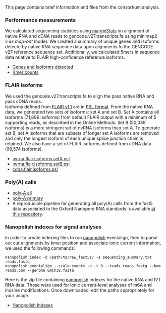 This page contains brief information and files from the consortium analysis.
### Performance measurements
We calculated sequencing statistics using [marginStats](https://github.com/benedictpaten/marginAlign) on alignment of native RNA and cDNA reads to gencode.v27.transcripts.fa using minimap2 (_-ax map-ont_ mode). We created a summary of unique genes and isoforms detecte by native RNA sequence data upon alignments fo the GENCODE v27 reference sequence set. Additionally, we calculated 5mers in sequence data relative to FLAIR high-confidence reference isoforms. 

 - [Genes and Isoforms detected](http://s3.amazonaws.com/nanopore-human-wgs/rna/phase1_analyses/Supplementary_Tables_S1_S2.Native_RNA_genes_isoforms_GENCODEv27.xlsx)
 - [Kmer counts](http://s3.amazonaws.com/nanopore-human-wgs/rna/phase1_analyses/Supplementary_Tables_S3_S4.Kmer_counts_nativeRNA_cDNA.xlsx)
 
### FLAIR isoforms
We used the gencode.v27.transcripts.fa to align the pass native RNA and pass cDNA reads.  
Isoforms defined from [FLAIR v1.1](https://github.com/BrooksLabUCSC/flair) are in [PSL format](https://genome.ucsc.edu/FAQ/FAQformat.html#format2). From the native RNA data, we generated two sets of isoforms: set A and set B. Set A contains all isoforms (71,899 isoforms) from default FLAIR output with a minimum of 5 supporting reads, as described in the Online Methods. Set B (50,039 isoforms) is a more stringent set of nvRNA isoforms than set A. To generate set B, set A isoforms that are subsets of longer set A isoforms are removed and only the longest isoform of each unique splice junction chain is retained. We also have a set of FLAIR isoforms defined from cDNA data (99,574 isoforms).

 - [nvrna.flair.isoforms.setA.psl](http://s3.amazonaws.com/nanopore-human-wgs/rna/phase1_analyses/nvrna.flair.isoforms.setA.psl)
 - [nvrna.flair.isoforms.setB.psl](http://s3.amazonaws.com/nanopore-human-wgs/rna/phase1_analyses/nvrna.flair.isoforms.setB.psl)
 - [cdna.flair.isoforms.psl](http://s3.amazonaws.com/nanopore-human-wgs/rna/phase1_analyses/cdna.flair.isoforms.psl)
 
### Poly(A) calls

 - [poly-A all](http://s3.amazonaws.com/nanopore-human-wgs/rna/phase1_analyses/NA12878_DirectRNA_polyA_all.txt)
 - [poly-A primary](http://s3.amazonaws.com/nanopore-human-wgs/rna/phase1_analyses/NA12878_DirectRNA_polyA_primary.txt)
 - A reproducible pipeline for generating all poly(A) calls from the fast5 data associated to the Oxford Nanopore RNA standards is available [at this repository](https://github.com/paultsw/polya_analysis).

### Nanopolish indexes for signal analyses
In order to create indexing files to run [nanopolish](https://github.com/jts/nanopolish) eventalign, then to parse out our alignments by kmer position and associate ionic current information, we used the following commands:

	nanopolish index -d /path/to/raw_fast5s/ -s sequencing_summary.txt reads.fastq
	nanopolish eventalign --scale-events -n -t 8 --reads reads.fastq --bam reads.bam --genome GRCh38.fasta

Here is the zip file containing [nanopolish](https://github.com/jts/nanopolish) indexes for the native RNA and IVT RNA data. These were used for ionic current-level analyses of m6A and inosine modifications. Once downloaded, edit the paths appropriately for your usage.

 - [Nanopolish Indexes](http://s3.amazonaws.com/nanopore-human-wgs/rna/phase1_analyses/rnaconsort.npolish.idx.zip)


